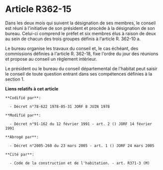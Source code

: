 # Article R362-15

Dans les deux mois qui suivent la désignation de ses membres, le conseil est réuni à l'initiative de son président et procède
à la désignation de son bureau. Celui-ci comprend le préfet et six membres élus à raison de deux au sein de chacun des trois
groupes définis à l'article R. 362-10 a.

Le bureau organise les travaux du conseil et, le cas échéant, des commissions définies à l'article R. 362-18, fixe l'ordre du
jour des réunions et propose au conseil un règlement intérieur.

Le président ou le bureau du conseil départemental de l'habitat peut saisir le conseil de toute question entrant dans ses
compétences définies à la section 1.

**Liens relatifs à cet article**

	**Codifié par**:

	  - Décret n°78-622 1978-05-31 JORF 8 JUIN 1978

	**Modifié par**:

	  - Décret n°91-162 du 12 février 1991 - art. 2 () JORF 14 février 1991

	**Abrogé par**:

	  - Décret n°2005-260 du 23 mars 2005 - art. 1 () JORF 24 mars 2005

	**Cité par**:

	  - Code de la construction et de l'habitation. - art. R371-3 (M)
